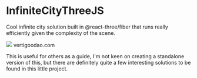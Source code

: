 # InfiniteCityThreeJS
Cool infinite city solution built in @react-three/fiber that runs really efficiently given the complexity of the scene.

![](demogif.gif)
vertigoodao.com

This is useful for others as a guide, I'm not keen on creating a standalone version of this, but there are definitely quite a 
few interesting solutions to be found in this little project. 
